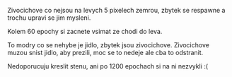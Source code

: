 Zivocichove co nejsou na levych 5 pixelech zemrou, zbytek se respawne a trochu upravi se jim mysleni.

Kolem 60 epochy si zacnete vsimat ze chodi do leva.

To modry co se nehybe je jidlo, zbytek jsou zivocichove. Zivocichove muzou snist jidlo, aby prezili, moc se to nedeje ale cba to odstranit.

Nedoporucuju kreslit stenu, ani po 1200 epochach si na ni nezvykli :(
